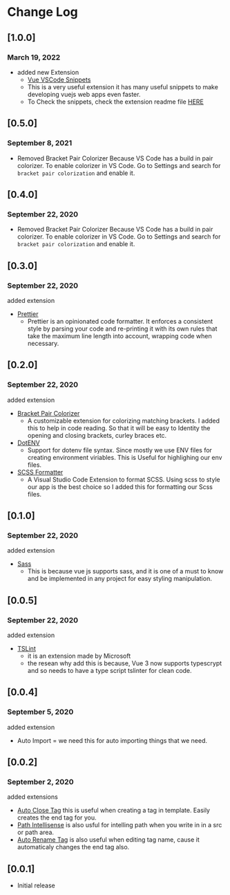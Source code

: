 # Change Log

## [1.0.0]
### March 19, 2022
- added new Extension
  - [Vue VSCode Snippets](https://marketplace.visualstudio.com/items?itemName=sdras.vue-vscode-snippets)
  - This is a very useful extension it has many useful snippets to make developing vuejs web apps even faster.
  - To Check the snippets, check the extension readme file [HERE](https://github.com/sdras/vue-vscode-snippets#readme)

## [0.5.0]
### September 8, 2021
  - Removed Bracket Pair Colorizer Because VS Code has a build in pair colorizer. To enable colorizer in VS Code. Go to Settings and search for `bracket pair colorization` and enable it.

## [0.4.0]
### September 22, 2020
  - Removed Bracket Pair Colorizer Because VS Code has a build in pair colorizer. To enable colorizer in VS Code. Go to Settings and search for `bracket pair colorization` and enable it.


## [0.3.0]
### September 22, 2020
added extension
 - [Prettier](https://marketplace.visualstudio.com/items?itemName=esbenp.prettier-vscode) 
    - Prettier is an opinionated code formatter. It enforces a consistent style by parsing your code and re-printing it with its own rules that take the maximum line length into account, wrapping code when necessary.

## [0.2.0]
### September 22, 2020
added extension
 - [Bracket Pair Colorizer](https://marketplace.visualstudio.com/items?itemName=CoenraadS.bracket-pair-colorizer) 
    - A customizable extension for colorizing matching brackets. I added this to help in code reading. So that it will be easy to Identity the opening and closing brackets, curley braces etc.
  - [DotENV](https://marketplace.visualstudio.com/items?itemName=mikestead.dotenv)
    - Support for dotenv file syntax. Since mostly we use ENV files for creating environment viriables. This is Useful for highlighing our env files.
  - [SCSS Formatter](https://marketplace.visualstudio.com/items?itemName=sibiraj-s.vscode-scss-formatter)
    - A Visual Studio Code Extension to format SCSS. Using scss to style our app is the best choice so I added this for formatting our Scss files.

## [0.1.0]
### September 22, 2020
added extension
 - [Sass](https://marketplace.visualstudio.com/items?itemName=Syler.sass-indented)  
    - This is because vue js supports sass, and it is one of a must to know and be implemented in any project for easy styling manipulation.

## [0.0.5]
### September 22, 2020
added extension
 - [TSLint](https://marketplace.visualstudio.com/items?itemName=ms-vscode.vscode-typescript-tslint-plugin)
     - it is an extension made by Microsoft
     - the resean why add this is because, Vue 3 now supports typescrypt and so needs to have a type script tslinter for clean code.


## [0.0.4]
### September 5, 2020
added extension
 - Auto Import = we need this for auto importing things that we need.

## [0.0.2]
### September 2, 2020
added extensions
- [Auto Close Tag](https://marketplace.visualstudio.com/items?itemName=formulahendry.auto-close-tag) this is useful when creating a tag in template. Easily creates the end tag for you.
- [Path Intellisense](https://marketplace.visualstudio.com/items?itemName=christian-kohler.path-intellisense) is also usful for intelling path when you write in in a src or path area.
- [Auto Rename Tag](https://marketplace.visualstudio.com/items?itemName=formulahendry.auto-rename-tag) is also useful when editing tag name, cause it automaticaly changes the end tag also.

## [0.0.1]

- Initial release
